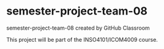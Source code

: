 # semester-project-team-08
semester-project-team-08 created by GitHub Classroom

This project will be part of the INSO4101/ICOM4009 course.
